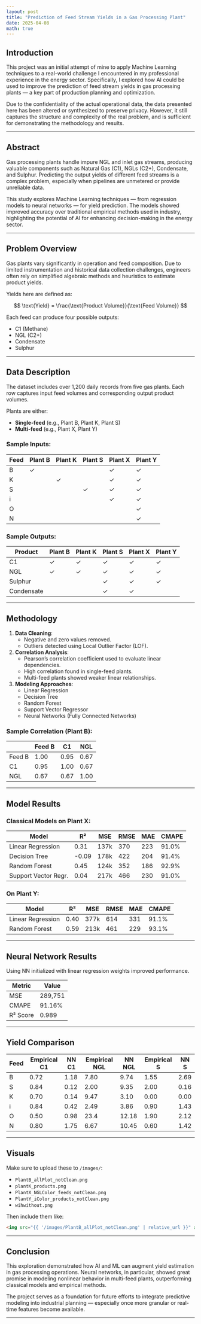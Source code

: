 ```yaml
---
layout: post
title: "Prediction of Feed Stream Yields in a Gas Processing Plant"
date: 2025-04-08
math: true
---
```



## Introduction

This project was an initial attempt of mine to apply Machine Learning techniques to a real-world challenge I encountered in my professional experience in the energy sector. Specifically, I explored how AI could be used to improve the prediction of feed stream yields in gas processing plants — a key part of production planning and optimization.

Due to the confidentiality of the actual operational data, the data presented here has been altered or synthesized to preserve privacy. However, it still captures the structure and complexity of the real problem, and is sufficient for demonstrating the methodology and results.

---

## Abstract

Gas processing plants handle impure NGL and inlet gas streams, producing valuable components such as Natural Gas (C1), NGLs (C2+), Condensate, and Sulphur. Predicting the output yields of different feed streams is a complex problem, especially when pipelines are unmetered or provide unreliable data.

This study explores Machine Learning techniques — from regression models to neural networks — for yield prediction. The models showed improved accuracy over traditional empirical methods used in industry, highlighting the potential of AI for enhancing decision-making in the energy sector.

---

## Problem Overview

Gas plants vary significantly in operation and feed composition. Due to limited instrumentation and historical data collection challenges, engineers often rely on simplified algebraic methods and heuristics to estimate product yields.

Yields here are defined as:

$$
\text{Yield} = \frac{\text{Product Volume}}{\text{Feed Volume}}
$$

Each feed can produce four possible outputs:
- C1 (Methane)
- NGL (C2+)
- Condensate
- Sulphur

---

## Data Description

The dataset includes over 1,200 daily records from five gas plants. Each row captures input feed volumes and corresponding output product volumes.

Plants are either:
- **Single-feed** (e.g., Plant B, Plant K, Plant S)
- **Multi-feed** (e.g., Plant X, Plant Y)

### Sample Inputs:

| Feed | Plant B | Plant K | Plant S | Plant X | Plant Y |
|------|---------|---------|---------|---------|---------|
| B    | ✓       |         |         | ✓       | ✓       |
| K    |         | ✓       |         | ✓       | ✓       |
| S    |         |         | ✓       | ✓       | ✓       |
| i    |         |         |         | ✓       | ✓       |
| O    |         |         |         |         | ✓       |
| N    |         |         |         |         | ✓       |

### Sample Outputs:

| Product     | Plant B | Plant K | Plant S | Plant X | Plant Y |
|-------------|---------|---------|---------|---------|---------|
| C1          | ✓       | ✓       | ✓       | ✓       | ✓       |
| NGL         | ✓       | ✓       | ✓       | ✓       | ✓       |
| Sulphur     |         |         | ✓       | ✓       | ✓       |
| Condensate  |         |         | ✓       | ✓       |         |

---

## Methodology

1. **Data Cleaning**:
   - Negative and zero values removed.
   - Outliers detected using Local Outlier Factor (LOF).
2. **Correlation Analysis**:
   - Pearson’s correlation coefficient used to evaluate linear dependencies.
   - High correlation found in single-feed plants.
   - Multi-feed plants showed weaker linear relationships.
3. **Modeling Approaches**:
   - Linear Regression
   - Decision Tree
   - Random Forest
   - Support Vector Regressor
   - Neural Networks (Fully Connected Networks)

### Sample Correlation (Plant B):

|         | Feed B | C1    | NGL   |
|---------|--------|-------|-------|
| Feed B  | 1.00   | 0.95  | 0.67  |
| C1      | 0.95   | 1.00  | 0.67  |
| NGL     | 0.67   | 0.67  | 1.00  |

---

## Model Results

### Classical Models on Plant X:

| Model                 | R²     | MSE      | RMSE    | MAE     | CMAPE   |
|----------------------|--------|----------|---------|---------|---------|
| Linear Regression     | 0.31   | 137k     | 370     | 223     | 91.0%   |
| Decision Tree         | -0.09  | 178k     | 422     | 204     | 91.4%   |
| Random Forest         | 0.45   | 124k     | 352     | 186     | 92.9%   |
| Support Vector Regr.  | 0.04   | 217k     | 466     | 230     | 91.0%   |

### On Plant Y:

| Model                 | R²     | MSE      | RMSE    | MAE     | CMAPE   |
|----------------------|--------|----------|---------|---------|---------|
| Linear Regression     | 0.40   | 377k     | 614     | 331     | 91.1%   |
| Random Forest         | 0.59   | 213k     | 461     | 229     | 93.1%   |

---

## Neural Network Results

Using NN initialized with linear regression weights improved performance.

| Metric        | Value         |
|---------------|---------------|
| MSE           | 289,751       |
| CMAPE         | 91.16%        |
| R² Score      | 0.989         |

---

## Yield Comparison

| Feed | Empirical C1 | NN C1 | Empirical NGL | NN NGL | Empirical S | NN S |
|------|--------------|-------|----------------|--------|--------------|------|
| B    | 0.72         | 1.18  | 7.80           | 9.74   | 1.55         | 2.69 |
| S    | 0.84         | 0.12  | 2.00           | 9.35   | 2.00         | 0.16 |
| K    | 0.70         | 0.14  | 9.47           | 3.10   | 0.00         | 0.00 |
| i    | 0.84         | 0.42  | 2.49           | 3.86   | 0.90         | 1.43 |
| O    | 0.50         | 0.98  | 23.4           | 12.18  | 1.90         | 2.12 |
| N    | 0.80         | 1.75  | 6.67           | 10.45  | 0.60         | 1.42 |

---

## Visuals

Make sure to upload these to `/images/`:

- `PlantB_allPlot_notClean.png`
- `plantK_products.png`
- `PlantX_NGLColor_feeds_notClean.png`
- `PlantY_iColor_products_notClean.png`
- `wihwithout.png`

Then include them like:

```html
<img src="{{ '/images/PlantB_allPlot_notClean.png' | relative_url }}" alt="Feed B Output">
```

---

## Conclusion

This exploration demonstrated how AI and ML can augment yield estimation in gas processing operations. Neural networks, in particular, showed great promise in modeling nonlinear behavior in multi-feed plants, outperforming classical models and empirical methods.

The project serves as a foundation for future efforts to integrate predictive modeling into industrial planning — especially once more granular or real-time features become available.

---

